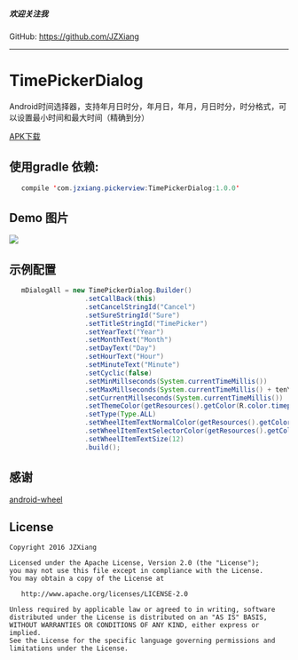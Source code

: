 ##### 欢迎关注我
GitHub: https://github.com/JZXiang

---

# TimePickerDialog

Android时间选择器，支持年月日时分，年月日，年月，月日时分，时分格式，可以设置最小时间和最大时间（精确到分）  

[APK下载](https://github.com/JZXiang/PickerView/raw/master/sample-debug.apk)


## 使用gradle 依赖:
```java
   compile 'com.jzxiang.pickerview:TimePickerDialog:1.0.0'
```
## Demo 图片
![](https://github.com/JZXiang/PickerView/raw/master/preview/timepickerdialog_demo.gif)

## 示例配置
```java
   mDialogAll = new TimePickerDialog.Builder()
                   .setCallBack(this)
                   .setCancelStringId("Cancel")
                   .setSureStringId("Sure")
                   .setTitleStringId("TimePicker")
                   .setYearText("Year")
                   .setMonthText("Month")
                   .setDayText("Day")
                   .setHourText("Hour")
                   .setMinuteText("Minute")
                   .setCyclic(false)
                   .setMinMillseconds(System.currentTimeMillis())
                   .setMaxMillseconds(System.currentTimeMillis() + tenYears)
                   .setCurrentMillseconds(System.currentTimeMillis())
                   .setThemeColor(getResources().getColor(R.color.timepicker_dialog_bg))
                   .setType(Type.ALL)
                   .setWheelItemTextNormalColor(getResources().getColor(R.color.timetimepicker_default_text_color))
                   .setWheelItemTextSelectorColor(getResources().getColor(R.color.timepicker_toolbar_bg))
                   .setWheelItemTextSize(12)
                   .build();

```
## 感谢
[android-wheel](https://github.com/maarek/android-wheel)

License
-------

    Copyright 2016 JZXiang

    Licensed under the Apache License, Version 2.0 (the "License");
    you may not use this file except in compliance with the License.
    You may obtain a copy of the License at

       http://www.apache.org/licenses/LICENSE-2.0

    Unless required by applicable law or agreed to in writing, software
    distributed under the License is distributed on an "AS IS" BASIS,
    WITHOUT WARRANTIES OR CONDITIONS OF ANY KIND, either express or implied.
    See the License for the specific language governing permissions and
    limitations under the License.